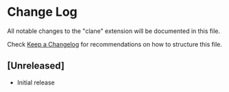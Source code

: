 # Change Log

All notable changes to the "clane" extension will be documented in this file.

Check [Keep a Changelog](http://keepachangelog.com/) for recommendations on how to structure this file.

## [Unreleased]

- Initial release
